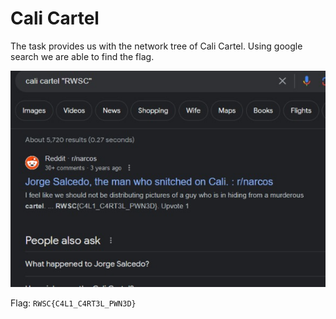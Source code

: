 # Cali Cartel

The task provides us with the network tree of Cali Cartel. Using google search we are able to find the flag.

![image](https://github.com/ReikuzoSennin/CTF-Writeups/blob/main/assets/calicartel.png)

Flag: ```RWSC{C4L1_C4RT3L_PWN3D}```
